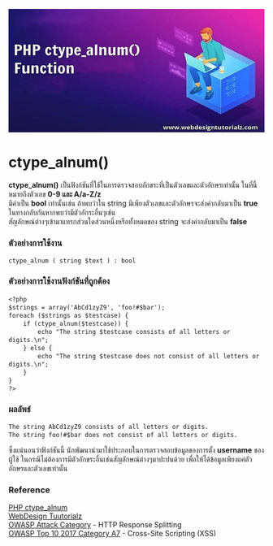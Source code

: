 ![](125.png)
# ctype_alnum()

**ctype_alnum()** เป็นฟังก์ชันที่ใช้ในการตรวจสอบอักขระที่เป็นตัวเลขและตัวอักษรเท่านั้น ในที่นี้หมายถึงตัวเลข **0-9 และ A/a-Z/z** <br>
มีค่าเป็น **bool** เท่านั้นเช่น ถ้าพบว่าใน string มีเพียงตัวเลขและตัวอักษรจะส่งค่ากลับมาเป็น **true** ในทางกลับกันหากพบว่ามีตัวอักระอื่นๆเช่น <br>
สัญลักษณ์ต่างๆเข้ามาแทรกส่วนใดส่วนหนึ่งหรือทั้งหมดของ string จะส่งค่ากลับมาเป็น **false**

### ตัวอย่างการใช้งาน
```
ctype_alnum ( string $text ) : bool
```

### ตัวอย่างการใช้งานฟังก์ชันที่ถูกต้อง
```
<?php
$strings = array('AbCd1zyZ9', 'foo!#$bar');
foreach ($strings as $testcase) {
    if (ctype_alnum($testcase)) {
        echo "The string $testcase consists of all letters or digits.\n";
    } else {
        echo "The string $testcase does not consist of all letters or digits.\n";
    }
}
?>
```
### ผลลัพธ์
```
The string AbCd1zyZ9 consists of all letters or digits.
The string foo!#$bar does not consist of all letters or digits.
```
ซึ่งแน่นอนว่าฟังก์ชันนี้ นักพัฒนานำมาใช้ประกอบในการตรวจสอบข้อมูลของการตั้ง **username** ของผู้ใช้ ในกรณีไม่ต้องการมีตัวอักขระอื่นเช่นสัญลักษณ์ต่างๆมาปะปนด้วย เพื่อให้ได้ข้อมูลเพียงแค่ตัวอักษรและตัวเลขเท่านั้น

### Reference
[PHP ctype_alnum](https://www.php.net/manual/en/function.ctype-alnum.php)<br>
[WebDesign Tuutorialz](https://www.webdesigntutorialz.com/2020/11/php-ctypealnum-function.html)<br>
[OWASP Attack Category](https://www.owasp.org/index.php/HTTP_Response_Splitting) - HTTP Response Splitting<br>
[OWASP Top 10 2017 Category A7](https://www.owasp.org/index.php/Top_10-2017_A7-Cross-Site_Scripting_(XSS)) - Cross-Site Scripting (XSS)
